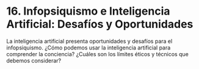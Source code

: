 # 16. Infopsiquismo e Inteligencia Artificial: Desafíos y Oportunidades

La inteligencia artificial presenta oportunidades y desafíos para el infopsiquismo. ¿Cómo podemos usar la inteligencia artificial para comprender la conciencia? ¿Cuáles son los límites éticos y técnicos que debemos considerar?
